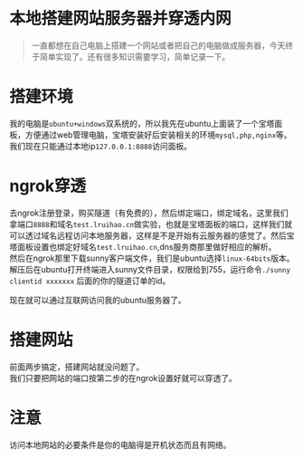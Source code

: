 # 本地搭建网站服务器并穿透内网


> 一直都想在自己电脑上搭建一个网站或者把自己的电脑做成服务器，今天终于简单实现了。还有很多知识需要学习，简单记录一下。

<!--more-->

# 搭建环境
我的电脑是`ubuntu+windows`双系统的，所以我先在ubuntu上面装了一个宝塔面板，方便通过web管理电脑，宝塔安装好后安装相关的环境`mysql,php,nginx`等。我们现在只能通过本地ip`127.0.0.1:8888`访问面板。

# ngrok穿透
去ngrok注册登录，购买隧道（有免费的），然后绑定端口，绑定域名，这里我们拿端口`8888`和域名`test.lruihao.cn`做实验，也就是宝塔面板的端口，这样我们就可以透过域名远程访问本地服务器，这样是不是开始有云服务器的感觉了。然后宝塔面板设置也绑定好域名`test.lruihao.cn`,dns服务商那里做好相应的解析。  
然后在ngrok那里下载sunny客户端文件，我们是ubuntu选择`linux-64bits`版本。解压后在ubuntu打开终端进入sunny文件目录，权限给到755，运行命令`./sunny clientid xxxxxxx` 后面的你的隧道订单的id。

现在就可以通过互联网访问我的ubuntu服务器了。

# 搭建网站
前面两步搞定，搭建网站就没问题了。  
我们只要把网站的端口按第二步的在ngrok设置好就可以穿透了。

# 注意
访问本地网站的必要条件是你的电脑得是开机状态而且有网络。
